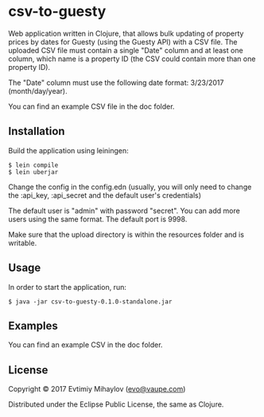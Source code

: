 # csv-to-guesty

Web application written in Clojure, that allows bulk updating of property prices by dates for Guesty (using the Guesty API) with a CSV file.
The uploaded CSV file must contain a single "Date" column and at least one column,
which name is a property ID (the CSV could contain more than one property ID).

The "Date" column must use the following date format: 3/23/2017 (month/day/year).

You can find an example CSV file in the doc folder.

## Installation

Build the application using leiningen:

    $ lein compile
    $ lein uberjar

Change the config in the config.edn (usually, you will only need to change the :api_key, :api_secret and the default user's credentials)

The default user is "admin" with password "secret". You can add more users using the same format.
The default port is 9998.

Make sure that the upload directory is within the resources folder and is writable.

## Usage

In order to start the application, run:

    $ java -jar csv-to-guesty-0.1.0-standalone.jar

## Examples

You can find an example CSV in the doc folder.

## License

Copyright © 2017 Evtimiy Mihaylov (evo@vaupe.com)

Distributed under the Eclipse Public License, the same as Clojure.
